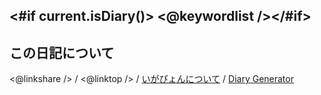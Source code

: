 <#if current.isDiary()>
<@keywordlist /></#if>
----------------------------------------------------------------------------------------------------

## この日記について

<@linkshare /> / <@linktop /> / [いがぴょんについて](${settings.baseurl}/memo/memoigapyon.html) / [Diary Generator](https://github.com/igapyon/igapyonv3)

